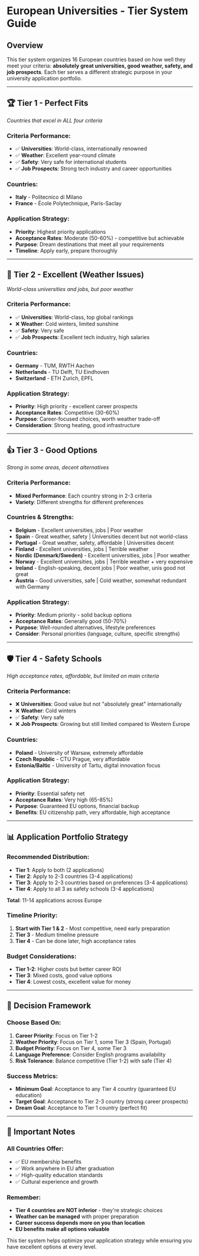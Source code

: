 # European Universities - Tier System Guide

## Overview
This tier system organizes 16 European countries based on how well they meet your criteria: **absolutely great universities, good weather, safety, and job prospects**. Each tier serves a different strategic purpose in your university application portfolio.

---

## 🏆 **Tier 1 - Perfect Fits**
*Countries that excel in ALL four criteria*

### Criteria Performance:
- ✅ **Universities**: World-class, internationally renowned
- ✅ **Weather**: Excellent year-round climate
- ✅ **Safety**: Very safe for international students
- ✅ **Job Prospects**: Strong tech industry and career opportunities

### Countries:
- **Italy** - Politecnico di Milano
- **France** - École Polytechnique, Paris-Saclay

### Application Strategy:
- **Priority**: Highest priority applications
- **Acceptance Rates**: Moderate (50-60%) - competitive but achievable
- **Purpose**: Dream destinations that meet all your requirements
- **Timeline**: Apply early, prepare thoroughly

---

## 🎯 **Tier 2 - Excellent (Weather Issues)**
*World-class universities and jobs, but poor weather*

### Criteria Performance:
- ✅ **Universities**: World-class, top global rankings
- ❌ **Weather**: Cold winters, limited sunshine
- ✅ **Safety**: Very safe
- ✅ **Job Prospects**: Excellent tech industry, high salaries

### Countries:
- **Germany** - TUM, RWTH Aachen
- **Netherlands** - TU Delft, TU Eindhoven
- **Switzerland** - ETH Zurich, EPFL

### Application Strategy:
- **Priority**: High priority - excellent career prospects
- **Acceptance Rates**: Competitive (30-60%)
- **Purpose**: Career-focused choices, worth weather trade-off
- **Consideration**: Strong heating, good infrastructure

---

## 👍 **Tier 3 - Good Options**
*Strong in some areas, decent alternatives*

### Criteria Performance:
- **Mixed Performance**: Each country strong in 2-3 criteria
- **Variety**: Different strengths for different preferences

### Countries & Strengths:
- **Belgium** - Excellent universities, jobs | Poor weather
- **Spain** - Great weather, safety | Universities decent but not world-class
- **Portugal** - Great weather, safety, affordable | Universities decent
- **Finland** - Excellent universities, jobs | Terrible weather
- **Nordic (Denmark/Sweden)** - Excellent universities, jobs | Poor weather
- **Norway** - Excellent universities, jobs | Terrible weather + very expensive
- **Ireland** - English-speaking, decent jobs | Poor weather, unis good not great
- **Austria** - Good universities, safe | Cold weather, somewhat redundant with Germany

### Application Strategy:
- **Priority**: Medium priority - solid backup options
- **Acceptance Rates**: Generally good (50-70%)
- **Purpose**: Well-rounded alternatives, lifestyle preferences
- **Consider**: Personal priorities (language, culture, specific strengths)

---

## 🛡️ **Tier 4 - Safety Schools**
*High acceptance rates, affordable, but limited on main criteria*

### Criteria Performance:
- ❌ **Universities**: Good value but not "absolutely great" internationally
- ❌ **Weather**: Cold winters
- ✅ **Safety**: Very safe
- ❌ **Job Prospects**: Growing but still limited compared to Western Europe

### Countries:
- **Poland** - University of Warsaw, extremely affordable
- **Czech Republic** - CTU Prague, very affordable
- **Estonia/Baltic** - University of Tartu, digital innovation focus

### Application Strategy:
- **Priority**: Essential safety net
- **Acceptance Rates**: Very high (65-85%)
- **Purpose**: Guaranteed EU options, financial backup
- **Benefits**: EU citizenship path, very affordable, high acceptance

---

## 📊 **Application Portfolio Strategy**

### Recommended Distribution:
- **Tier 1**: Apply to both (2 applications)
- **Tier 2**: Apply to 2-3 countries (3-4 applications)
- **Tier 3**: Apply to 2-3 countries based on preferences (3-4 applications)
- **Tier 4**: Apply to all 3 as safety schools (3-4 applications)

**Total**: 11-14 applications across Europe

### Timeline Priority:
1. **Start with Tier 1 & 2** - Most competitive, need early preparation
2. **Tier 3** - Medium timeline pressure
3. **Tier 4** - Can be done later, high acceptance rates

### Budget Considerations:
- **Tier 1-2**: Higher costs but better career ROI
- **Tier 3**: Mixed costs, good value options
- **Tier 4**: Lowest costs, excellent value for money

---

## 🎯 **Decision Framework**

### Choose Based On:
1. **Career Priority**: Focus on Tier 1-2
2. **Weather Priority**: Focus on Tier 1, some Tier 3 (Spain, Portugal)
3. **Budget Priority**: Focus on Tier 4, some Tier 3
4. **Language Preference**: Consider English programs availability
5. **Risk Tolerance**: Balance competitive (Tier 1-2) with safe (Tier 4)

### Success Metrics:
- **Minimum Goal**: Acceptance to any Tier 4 country (guaranteed EU education)
- **Target Goal**: Acceptance to Tier 2-3 country (strong career prospects)
- **Dream Goal**: Acceptance to Tier 1 country (perfect fit)

---

## 📝 **Important Notes**

### All Countries Offer:
- ✅ EU membership benefits
- ✅ Work anywhere in EU after graduation
- ✅ High-quality education standards
- ✅ Cultural experience and growth

### Remember:
- **Tier 4 countries are NOT inferior** - they're strategic choices
- **Weather can be managed** with proper preparation
- **Career success depends more on you than location**
- **EU benefits make all options valuable**

This tier system helps optimize your application strategy while ensuring you have excellent options at every level.